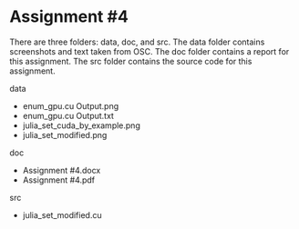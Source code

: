 # Assignment #4

There are three folders: data, doc, and src. The data folder contains screenshots and text taken from OSC. The doc folder contains a report for this assignment. The src folder contains the source code for this assignment.

data

- enum_gpu.cu Output.png
- enum_gpu.cu Output.txt
- julia_set_cuda_by_example.png
- julia_set_modified.png

doc

- Assignment #4.docx
- Assignment #4.pdf

src

- julia_set_modified.cu
